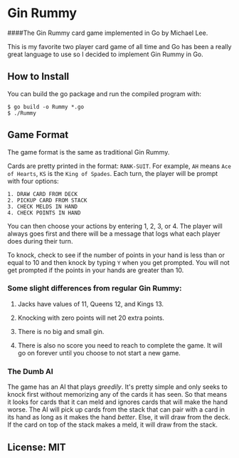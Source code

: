 # Gin Rummy

####The Gin Rummy card game implemented in Go by Michael Lee.

This is my favorite two player card game of all time and Go has been a really great language to use so I decided to implement Gin Rummy in Go.

## How to Install

You can build the go package and run the compiled program with:

```
$ go build -o Rummy *.go
$ ./Rummy
```

## Game Format

The game format is the same as traditional Gin Rummy.

Cards are pretty printed in the format: `RANK-SUIT`. For example, `AH` means `Ace of Hearts`, `KS` is the `King of Spades`. Each turn, the player will be prompt with four options:

```
1. DRAW CARD FROM DECK
2. PICKUP CARD FROM STACK
3. CHECK MELDS IN HAND
4. CHECK POINTS IN HAND
```

You can then choose your actions by entering 1, 2, 3, or 4. The player will always goes first and there will be a message that logs what each player does during their turn.

To knock, check to see if the number of points in your hand is less than or equal to 10 and then knock by typing `Y` when you get prompted. You will not get prompted if the points in your hands are greater than 10.

### Some slight differences from regular Gin Rummy:

1. Jacks have values of 11, Queens 12, and Kings 13.

2. Knocking with zero points will net 20 extra points.

3. There is no big and small gin.

4. There is also no score you need to reach to complete the game. It will go on forever until you choose to not start a new game.

### The Dumb AI

The game has an AI that plays *greedily*. It's pretty simple and only seeks to knock first without memorizing any of the cards it has seen. So that means it looks for cards that it can meld and ignores cards that will make the hand worse. The AI will pick up cards from the stack that can pair with a card in its hand as long as it makes the hand *better*. Else, it will draw from the deck. If the card on top of the stack makes a meld, it will draw from the stack.

## License: MIT
